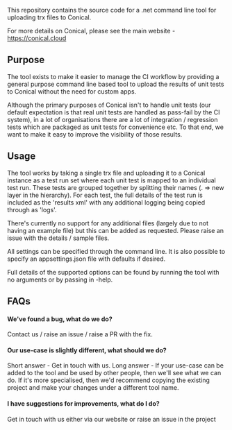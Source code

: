 This repository contains the source code for a .net command line tool for uploading trx files to Conical.

For more details on Conical, please see the main website - https://conical.cloud

## Purpose
The tool exists to make it easier to manage the CI workflow by providing a general purpose command line based tool to upload the results of unit tests to Conical without the need for custom apps. 

Although the primary purposes of Conical isn't to handle unit tests (our default expectation is that real unit tests are handled as pass-fail by the CI system), in a lot of organisations there are a lot of integration / regression tests which are packaged as unit tests for convenience etc. To that end, we want to make it easy to improve the visibility of those results.

## Usage
The tool works by taking a single trx file and uploading it to a Conical instance as a test run set where each unit test is mapped to an individual test run. These tests are grouped together by splitting their names (. => new layer in the hierarchy). For each test, the full details of the test run is included as the 'results xml' with any additional logging being copied through as 'logs'.

There's currently no support for any additional files (largely due to not having an example file) but this can be added as requested. Please raise an issue with the details / sample files.

All settings can be specified through the command line. It is also possible to specify an appsettings.json file with defaults if desired.

Full details of the supported options can be found by running the tool with no arguments or by passing in -help.

## FAQs
#### We've found a bug, what do we do?
Contact us / raise an issue / raise a PR with the fix.

#### Our use-case is slightly different, what should we do?
Short answer - Get in touch with us. 
Long answer - If your use-case can be added to the tool and be used by other people, then we'll see what we can do. If it's more specialised, then we'd recommend copying the existing project and make your changes under a different tool name.

#### I have suggestions for improvements, what do I do?
Get in touch with us either via our website or raise an issue in the project